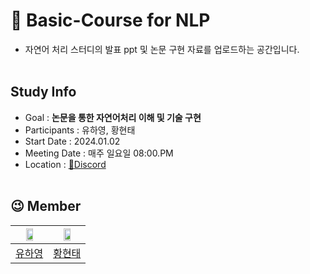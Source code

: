 # 📰 Basic-Course for NLP
- 자연어 처리 스터디의 발표 ppt 및 논문 구현 자료를 업로드하는 공간입니다.
</br></br>

## Study Info
* Goal : **논문을 통한 자연어처리 이해 및 기술 구현**
* Participants : 유하영, 황현태
* Start Date : 2024.01.02
* Meeting Date : 매주 일요일 08:00.PM
* Location : [👾Discord](https://discord.gg/9ueDpCMz)
</br></br>


## 😉 Member
| <img src="https://github.com/NLP-Study-JAPPU/.github/assets/90309728/2e337040-c033-4ec1-a9aa-122f15cc0f0a" width="50%" height="50%"> |<img src="https://github.com/NLP-Study-JAPPU/.github/assets/47472389/4f48112b-30b4-4f51-9feb-2f1b4075c945" width="50%" height="50%">|
|:---:|:---:|
|[유하영](https://github.com/Hayeonggg)|[황현태](https://github.com/Oneul-hyeon)|

